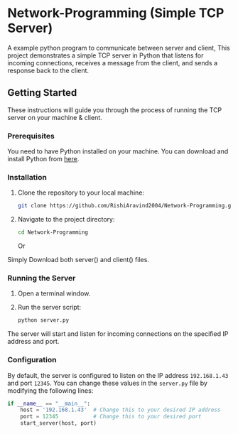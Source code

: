 # Network-Programming (Simple TCP Server)
A example python program to communicate between server and client, This project demonstrates a simple TCP server in Python that listens for incoming connections, receives a message from the client, and sends a response back to the client.

## Getting Started

These instructions will guide you through the process of running the TCP server on your machine & client.

### Prerequisites

You need to have Python installed on your machine. You can download and install Python from [here](https://www.python.org/downloads/).

### Installation

1. Clone the repository to your local machine:

    ```bash
    git clone https://github.com/RishiAravind2004/Network-Programming.git
    ```

2. Navigate to the project directory:

    ```bash
    cd Network-Programming
    ```

    Or

Simply Download both server() and client() files.

### Running the Server

1. Open a terminal window.

2. Run the server script:

    ```bash
    python server.py
    ```

The server will start and listen for incoming connections on the specified IP address and port.

### Configuration

By default, the server is configured to listen on the IP address `192.168.1.43` and port `12345`. You can change these values in the `server.py` file by modifying the following lines:

```python
if __name__ == "__main__":
    host = '192.168.1.43'  # Change this to your desired IP address
    port = 12345           # Change this to your desired port
    start_server(host, port)
